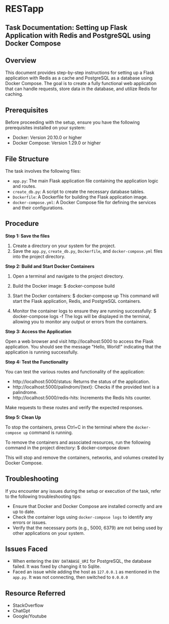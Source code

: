 # RESTapp

## Task Documentation: Setting up Flask Application with Redis and PostgreSQL using Docker Compose

## Overview

This document provides step-by-step instructions for setting up a Flask application with Redis as a cache and PostgreSQL as a database using Docker Compose. The goal is to create a fully functional web application that can handle requests, store data in the database, and utilize Redis for caching.

## Prerequisites

Before proceeding with the setup, ensure you have the following prerequisites installed on your system:

- Docker: Version 20.10.0 or higher
- Docker Compose: Version 1.29.0 or higher

## File Structure

The task involves the following files:

- `app.py`: The main Flask application file containing the application logic and routes.
- `create_db.py`: A script to create the necessary database tables.
- `Dockerfile`: A Dockerfile for building the Flask application image.
- `docker-compose.yml`: A Docker Compose file for defining the services and their configurations.

## Procedure

**Step 1: Save the files**

1. Create a directory on your system for the project.
2. Save the `app.py`, `create_db.py`, `Dockerfile`, and `docker-compose.yml` files into the project directory.

**Step 2: Build and Start Docker Containers**

1. Open a terminal and navigate to the project directory.

2. Build the Docker image:
   $ docker-compose build

3. Start the Docker containers:
   $ docker-compose up
   This command will start the Flask application, Redis, and PostgreSQL containers.
   
4. Monitor the container logs to ensure they are running successfully:
   $ docker-compose logs -f
   The logs will be displayed in the terminal, allowing you to monitor any output or errors from the containers.

**Step 3: Access the Application**

Open a web browser and visit http://localhost:5000 to access the Flask application. You should see the message "Hello, World!" indicating that the application is running successfully.

**Step 4: Test the Functionality**

You can test the various routes and functionality of the application:

- http://localhost:5000/status: Returns the status of the application.
- http://localhost:5000/palindrom/{text}: Checks if the provided text is a palindrome.
- http://localhost:5000/redis-hits: Increments the Redis hits counter.

Make requests to these routes and verify the expected responses.

**Step 5: Clean Up**

To stop the containers, press Ctrl+C in the terminal where the `docker-compose up` command is running.

To remove the containers and associated resources, run the following command in the project directory:
   $ docker-compose down

This will stop and remove the containers, networks, and volumes created by Docker Compose.

## Troubleshooting

If you encounter any issues during the setup or execution of the task, refer to the following troubleshooting tips:

- Ensure that Docker and Docker Compose are installed correctly and are up to date.
- Check the container logs using `docker-compose logs` to identify any errors or issues.
- Verify that the necessary ports (e.g., 5000, 6379) are not being used by other applications on your system.

## Issues Faced

- When entering the `ENV DATABASE_URI` for PostgreSQL, the database failed. It was fixed by changing it to Sqlite.
- Faced an issue while adding the host as `127.0.0.1` as mentioned in the `app.py`. It was not connecting, then switched to `0.0.0.0`

## Resource Referred
- StackOverflow
- ChatGpt
- Google/Youtube
